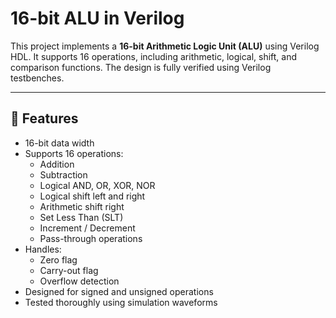 # 16-bit ALU in Verilog

This project implements a **16-bit Arithmetic Logic Unit (ALU)** using Verilog HDL. It supports 16 operations, including arithmetic, logical, shift, and comparison functions. The design is fully verified using Verilog testbenches.

---

## 🚀 Features

- 16-bit data width
- Supports 16 operations:
  - Addition
  - Subtraction
  - Logical AND, OR, XOR, NOR
  - Logical shift left and right
  - Arithmetic shift right
  - Set Less Than (SLT)
  - Increment / Decrement
  - Pass-through operations
- Handles:
  - Zero flag
  - Carry-out flag
  - Overflow detection
- Designed for signed and unsigned operations
- Tested thoroughly using simulation waveforms
